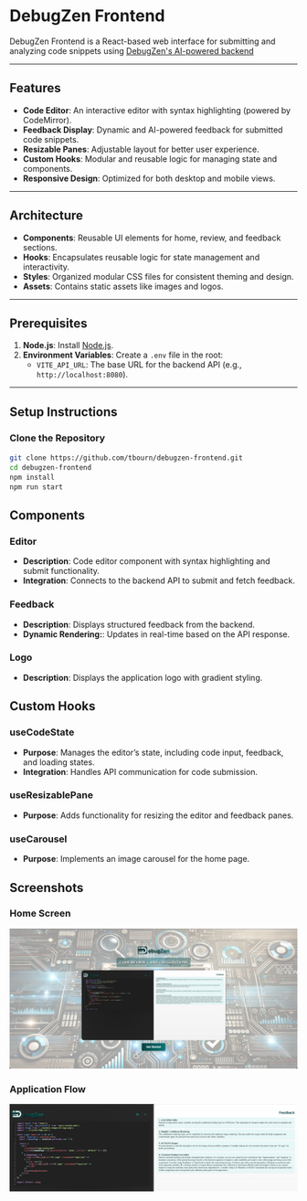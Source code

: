 # DebugZen Frontend

DebugZen Frontend is a React-based web interface for submitting and analyzing code snippets using [DebugZen's AI-powered backend](https://github.com/tbourn/debugzen-backend)

---

## Features

- **Code Editor**: An interactive editor with syntax highlighting (powered by CodeMirror).
- **Feedback Display**: Dynamic and AI-powered feedback for submitted code snippets.
- **Resizable Panes**: Adjustable layout for better user experience.
- **Custom Hooks**: Modular and reusable logic for managing state and components.
- **Responsive Design**: Optimized for both desktop and mobile views.

---

## Architecture

- **Components**: Reusable UI elements for home, review, and feedback sections.
- **Hooks**: Encapsulates reusable logic for state management and interactivity.
- **Styles**: Organized modular CSS files for consistent theming and design.
- **Assets**: Contains static assets like images and logos.

---

## Prerequisites

1. **Node.js**: Install [Node.js](https://nodejs.org/).
2. **Environment Variables**: Create a `.env` file in the root:
   - `VITE_API_URL`: The base URL for the backend API (e.g., `http://localhost:8080`).

---

## Setup Instructions

### Clone the Repository

```bash
git clone https://github.com/tbourn/debugzen-frontend.git
cd debugzen-frontend
npm install
npm run start
```

## Components

### Editor

- **Description**: Code editor component with syntax highlighting and submit functionality.
- **Integration**: Connects to the backend API to submit and fetch feedback.

### Feedback

- **Description**: Displays structured feedback from the backend.
- **Dynamic Rendering:**: Updates in real-time based on the API response.

### Logo

- **Description**: Displays the application logo with gradient styling.

## Custom Hooks

### useCodeState

- **Purpose**: Manages the editor’s state, including code input, feedback, and loading states.
- **Integration**: Handles API communication for code submission.

### useResizablePane

- **Purpose**: Adds functionality for resizing the editor and feedback panes.

### useCarousel

- **Purpose**: Implements an image carousel for the home page.

## Screenshots

### Home Screen

![Home Screen](public/images/app-home.png)

### Application Flow

![Application Flow](public/images/app-flow.png)
